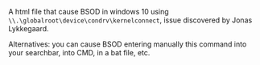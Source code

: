 A html file that cause BSOD in windows 10 using ```\\.\globalroot\device\condrv\kernelconnect```, issue discovered by Jonas Lykkegaard.

Alternatives: you can cause BSOD entering manually this command into your searchbar, into CMD, in a bat file, etc.
